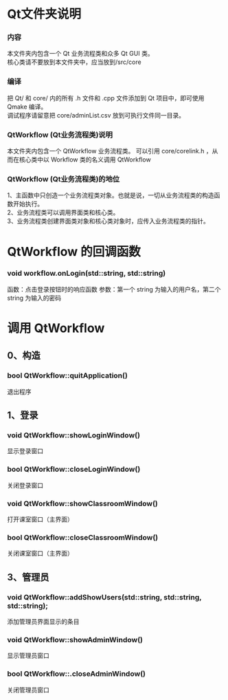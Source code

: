 # Qt文件夹说明

### 内容
本文件夹内包含一个 Qt 业务流程类和众多 Qt GUI 类。<br/>
核心类请不要放到本文件夹中，应当放到/src/core

### 编译
把 Qt/ 和 core/ 内的所有 .h 文件和 .cpp 文件添加到 Qt 项目中，即可使用 Qmake 编译。<br/>
调试程序请留意把 core/adminList.csv 放到可执行文件同一目录。

### QtWorkflow (Qt业务流程类)说明
本文件夹内包含一个 QtWorkflow 业务流程类。
可以引用 core/corelink.h ，从而在核心类中以 Workflow 类的名义调用 QtWorkflow

### QtWorkflow (Qt业务流程类)的地位
1、主函数中只创造一个业务流程类对象。也就是说，一切从业务流程类的构造函数开始执行。<br/>
2、业务流程类可以调用界面类和核心类。<br/>
3、业务流程类创建界面类对象和核心类对象时，应传入业务流程类的指针。<br/>

# QtWorkflow 的回调函数

### void workflow.onLogin(std::string, std::string)
函数：点击登录按钮时的响应函数
参数：第一个 string 为输入的用户名，第二个 string 为输入的密码

# 调用 QtWorkflow

## 0、构造

###

### bool QtWorkflow::quitApplication()
退出程序

## 1、登录

### void QtWorkflow::showLoginWindow()
显示登录窗口

### bool QtWorkflow::closeLoginWindow()
关闭登录窗口

### void QtWorkflow::showClassroomWindow()
打开课室窗口（主界面）

### bool QtWorkflow::closeClassroomWindow()
关闭课室窗口（主界面）

## 3、管理员

### void QtWorkflow::addShowUsers(std::string, std::string, std::string);
添加管理员界面显示的条目

### void QtWorkflow::showAdminWindow()
显示管理员窗口

### bool QtWorkflow::.closeAdminWindow()
关闭管理员窗口
